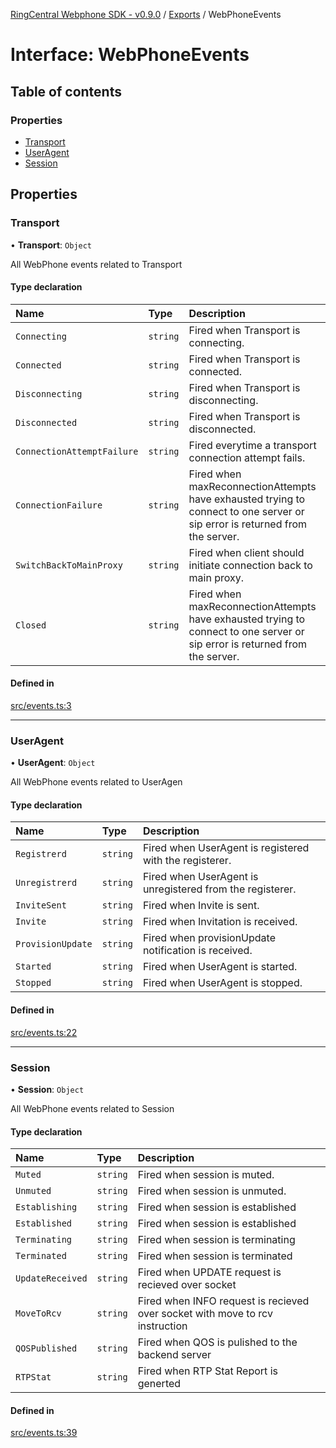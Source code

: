 [RingCentral Webphone SDK - v0.9.0](../README.md) / [Exports](../modules.md) / WebPhoneEvents

# Interface: WebPhoneEvents

## Table of contents

### Properties

- [Transport](WebPhoneEvents.md#transport)
- [UserAgent](WebPhoneEvents.md#useragent)
- [Session](WebPhoneEvents.md#session)

## Properties

### Transport

• **Transport**: `Object`

All WebPhone events related to Transport

#### Type declaration

| Name | Type | Description |
| :------ | :------ | :------ |
| `Connecting` | `string` | Fired when Transport is connecting. |
| `Connected` | `string` | Fired when Transport is connected. |
| `Disconnecting` | `string` | Fired when Transport is disconnecting. |
| `Disconnected` | `string` | Fired when Transport is disconnected. |
| `ConnectionAttemptFailure` | `string` | Fired everytime a transport connection attempt fails. |
| `ConnectionFailure` | `string` | Fired when maxReconnectionAttempts have exhausted trying to connect to one server or sip error is returned from the server. |
| `SwitchBackToMainProxy` | `string` | Fired when client should initiate connection back to main proxy. |
| `Closed` | `string` | Fired when maxReconnectionAttempts have exhausted trying to connect to one server or sip error is returned from the server. |

#### Defined in

[src/events.ts:3](https://github.com/nerdchacha/ringcentral-web-phone/blob/ee23853/src/events.ts#L3)

___

### UserAgent

• **UserAgent**: `Object`

All WebPhone events related to UserAgen

#### Type declaration

| Name | Type | Description |
| :------ | :------ | :------ |
| `Registrerd` | `string` | Fired when UserAgent is registered with the registerer. |
| `Unregistrerd` | `string` | Fired when UserAgent is unregistered from the registerer. |
| `InviteSent` | `string` | Fired when Invite is sent. |
| `Invite` | `string` | Fired when Invitation is received. |
| `ProvisionUpdate` | `string` | Fired when provisionUpdate notification is received. |
| `Started` | `string` | Fired when UserAgent is started. |
| `Stopped` | `string` | Fired when UserAgent is stopped. |

#### Defined in

[src/events.ts:22](https://github.com/nerdchacha/ringcentral-web-phone/blob/ee23853/src/events.ts#L22)

___

### Session

• **Session**: `Object`

All WebPhone events related to Session

#### Type declaration

| Name | Type | Description |
| :------ | :------ | :------ |
| `Muted` | `string` | Fired when session is muted. |
| `Unmuted` | `string` | Fired when session is unmuted. |
| `Establishing` | `string` | Fired when session is established |
| `Established` | `string` | Fired when session is established |
| `Terminating` | `string` | Fired when session is terminating |
| `Terminated` | `string` | Fired when session is terminated |
| `UpdateReceived` | `string` | Fired when UPDATE request is recieved over socket |
| `MoveToRcv` | `string` | Fired when INFO request is recieved over socket with move to rcv instruction |
| `QOSPublished` | `string` | Fired when QOS is pulished to the backend server |
| `RTPStat` | `string` | Fired when RTP Stat Report is generted |

#### Defined in

[src/events.ts:39](https://github.com/nerdchacha/ringcentral-web-phone/blob/ee23853/src/events.ts#L39)
